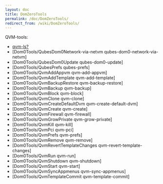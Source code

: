 ```yaml
---
layout: doc
title: DomZeroTools
permalink: /doc/DomZeroTools/
redirect_from: /wiki/DomZeroTools/
---
```


QVM-tools:

-   [qvm-ls?](/doc/QvmLs)
-   [Dom0Tools/QubesDom0Network-via-netvm qubes-dom0-network-via-netvm]
-   [Dom0Tools/QubesDom0Update qubes-dom0-update]
-   [Dom0Tools/QubesPrefs qubes-prefs]
-   [Dom0Tools/QvmAddAppvm qvm-add-appvm]
-   [Dom0Tools/QvmAddTemplate qvm-add-template]
-   [Dom0Tools/QvmBackupRestore qvm-backup-restore]
-   [Dom0Tools/QvmBackup qvm-backup]
-   [Dom0Tools/QvmBlock qvm-block]
-   [Dom0Tools/QvmClone qvm-clone]
-   [Dom0Tools/QvmCreateDefaultDvm qvm-create-default-dvm]
-   [Dom0Tools/QvmCreate qvm-create]
-   [Dom0Tools/QvmFirewall qvm-firewall]
-   [Dom0Tools/QvmGrowPrivate qvm-grow-private]
-   [Dom0Tools/QvmKill qvm-kill]
-   [Dom0Tools/QvmPci qvm-pci]
-   [Dom0Tools/QvmPrefs qvm-prefs]
-   [Dom0Tools/QvmRemove qvm-remove]
-   [Dom0Tools/QvmRevertTemplateChanges qvm-revert-template-changes]
-   [Dom0Tools/QvmRun qvm-run]
-   [Dom0Tools/QvmShutdown qvm-shutdown]
-   [Dom0Tools/QvmStart qvm-start]
-   [Dom0Tools/QvmSyncAppmenus qvm-sync-appmenus]
-   [Dom0Tools/QvmTemplateCommit qvm-template-commit]

